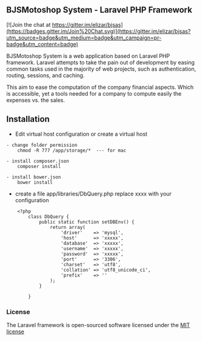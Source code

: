 ## BJSMotoshop System - Laravel PHP Framework

[![Join the chat at https://gitter.im/elizar/bjsas](https://badges.gitter.im/Join%20Chat.svg)](https://gitter.im/elizar/bjsas?utm_source=badge&utm_medium=badge&utm_campaign=pr-badge&utm_content=badge)



BJSMotoshop System is a web application based on Laravel PHP framework. Laravel attempts to take the pain out of development by easing common tasks used in the majority of web projects, such as authentication, routing, sessions, and caching.

This aim to ease the computation of the company financial aspects. Which is accessible, yet a tools needed for a company to compute easily the expenses vs. the sales.

## Installation

- Edit virtual host configuration or create a virtual host

```
- change folder permission
	chmod -R 777 /app/storage/*  --- for mac
```

```
- install composer.json
	composer install
```

```
- install bower.json
	bower install
```

- create a file app/libraries/DbQuery.php
    replace xxxx with your configuration
```
	<?php
		class DbQuery {
			public static function setDBEnv() {
				return array(
					'driver'    => 'mysql',
					'host'      => 'xxxxx',
					'database'  => 'xxxxx',
					'username'  => 'xxxxx',
					'password'  => 'xxxxx',
					'port'      => '3306',
					'charset'   => 'utf8',
					'collation' => 'utf8_unicode_ci',
					'prefix'    => ''
				);
			}

		}
```

### License

The Laravel framework is open-sourced software licensed under the [MIT license](https://github.com/XanderDwyl/bjsaccountingsystem/blob/dev/LICENSE.md)
